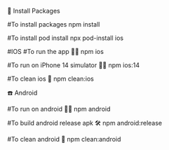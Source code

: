  🚀 Install Packages

#To install packages
npm install

#To install pod install
npx pod-install ios
 

 
#IOS
#To run the app 🏃‍♂️
npm ios

#To run on iPhone 14 simulator 🏃‍♂️
npm ios:14

#To clean ios 🚨
npm clean:ios


☎️ Android

#To run on android 🏃‍♂️
npm android

#To build android release apk 🛠️
npm android:release

#To clean android 🚨
npm clean:android
